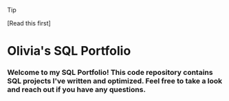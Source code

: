 >[!Tip]
>[Read this first]

# Olivia's SQL Portfolio
### Welcome to my SQL Portfolio! This code repository contains SQL projects I've written and optimized. Feel free to take a look and reach out if you have any questions.

